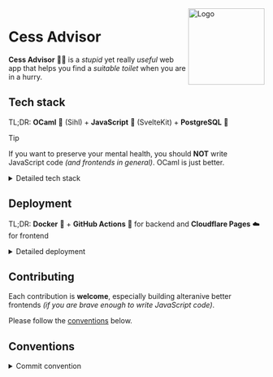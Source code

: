 <img src="https://github.com/Favo02/cess-advisor/assets/59796435/f71a96e5-5769-46e4-a547-93cff46b1b7b" width="150" align="right" alt="Logo" />

# Cess Advisor

**Cess Advisor** 🐪🚽 is a _stupid_ yet really _useful_ web app that helps you find a _suitable toilet_ when you are in a hurry.

## Tech stack

TL;DR: **OCaml** 🐪 (Sihl) + **JavaScript** 🤢 (SvelteKit) + **PostgreSQL** 🐘

> [!TIP]
> If you want to preserve your mental health, you should **NOT** write JavaScript code _(and frontends in general)_. OCaml is just better.

<details>
<summary>Detailed tech stack</summary>

- Backend: **OCaml** 🐪
  - [Sihl](https://github.com/oxidizing/sihl): OCaml framework for building web apps
  - [Opium](https://github.com/rgrinberg/opium/): OCaml library for managing HTTP requests
  - [Caqti](https://github.com/paurkedal/ocaml-caqti): OCaml library for interacting with databases
  - [Yojson](https://github.com/ocaml-community/yojson): OCaml library for JSON serialization
  - [Validate](https://github.com/Axot017/validate): OCaml library for validating schemas

- Frontend: **JavaScript** 🤢
  - [Sveltekit](https://kit.svelte.dev/): JavaScript framework for web development
  - [Tailwind CSS](https://tailwindcss.com/): CSS framework
  - [DaisyUI](https://daisyui.com/): Tailwind components library

- Database: 🐘
  - [PostgreSQL](https://www.postgresql.org/): relational database

</details>

## Deployment

TL;DR: **Docker** 🐳 + **GitHub Actions** 🤖 for backend and **Cloudflare Pages** ☁️ for frontend

<details>
<summary>Detailed deployment</summary>

- Backend: **Docker** 🐳 + **GitHub Actions** 🤖
  - each time a commit is pushed to the `main` branch, `deploy-backend` GitHub action is triggered
  - the action connects via ssh to the server, pulls the changes and rebuilds the Docker container
  - the backend is available at [https://cessadvisorapi.favo02.dev](https://cessadvisorapi.favo02.dev)
  - instructions:
    - add `HOST`, `USERNAME`, `PORT`, `KEY`, `SCRIPT` secrets to GitHub
    - add private `KEY` provided in secrets to allowed hosts on server
    - clone this repository on the server
    - create `.env` file in the root of the repository (see [.env.template](./.env.template) for reference)
    - create empty folder `logs` in the root of the repository
    - `SCRIPT` secret should cd into the repository and run `git pull` and `docker-compose up -d --build --force-recreate`

- **Frontend**: **Cloudflare Pages** ☁️
  - each time a commit is pushed to the `main` branch, the Cloudflare pages integration detects the change
  - the integration builds the Sveltekit app with some magic
  - the frontend is available at [https://cessadvisor.pages.dev](https://cessadvisor.pages.dev) (and [https://cessadvisor.favo02.dev](https://cessadvisor.favo02.dev))
  - instructions:
    - create a new Cloudflare Pages project
    - follow instructions to connect the project to the GitHub repository
    - set `Root directory (advanced)` as `frontend`
    - set environment variables (see [frontend/.env.template](frontend/.env.template))

</details>

## Contributing

Each contribution is **welcome**, especially building alteranive better frontends _(if you are brave enough to write JavaScript code)_.

Please follow the [conventions](#conventions) below.

## Conventions

<details>
<summary>Commit convention</summary>

This project follows the following **commit convention**: `<type>(<part>/<scope>): <summary>`

- **Type**: commit type
  - `feat`: add new feature
  - `fix`: bug fix
  - `refactor`: code refactoring
  - `build`: build system _(dependencies, ...)_
  - `test`: add tests
  - `docs`: documentation changes
  - `ci`: continuous integration _(github actions, ...)_

- **Module**/**Scope**: commit part (mandatory) and scope (optional)
  - `be/`: backend
    - `handlers`: request handlers
    - `middlewares`: middleware functions
    - `utils`: utility module
  - `fe/`: frontend
    - `components`: components
    - `pages`: pages _(routing)_
    - `services`: interaction with backend API
    - `validators`: form validators
  - `db/`: database
    - `tables`: tables
  - `repo`: repository _(omit scope)_

- **Summary**: commit summary, present tense, start with lowercase, no period at the end

_Adding new scopes is allowed if necessary, just add it to the list above._

</details>

